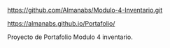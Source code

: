https://github.com/Almanabs/Modulo-4-Inventario.git

https://almanabs.github.io/Portafolio/

 Proyecto de Portafolio Modulo 4 inventario.

